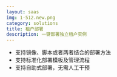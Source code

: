 ```yaml
---
layout: saas
img: 1-512.new.png
category: solutions
title: 租户部署
description: 一键部署独立租户实例
---
```


 * 支持镜像、脚本或者两者结合的部署方法
 * 支持标准化部署模板及管理流程
 * 支持自助式部署，无需人工干预
